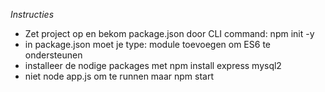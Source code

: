 *Instructies*

- Zet project op en bekom package.json door CLI command: npm init -y
- in package.json moet je type: module toevoegen om ES6 te ondersteunen
- installeer de nodige packages met npm install express mysql2
- niet node app.js om te runnen maar npm start